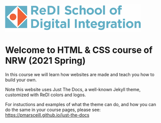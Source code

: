 ![ReDI](redi_banner.png)

# Welcome to HTML & CSS course of NRW (2021 Spring)

In this course we will learn how websites are made and teach you how to build your own.

Note this website uses Just The Docs, a well-known Jekyll theme, customized with ReDI colors and logos.

For instuctions and examples of what the theme can do, and how you can do the
same in your course pages, please see: https://pmarsceill.github.io/just-the-docs
